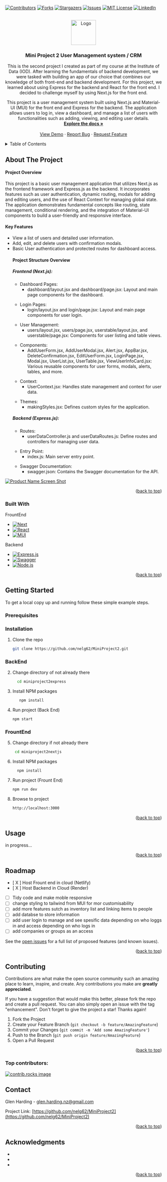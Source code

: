 <a id="readme-top"></a>

[![Contributors][contributors-shield]][contributors-url]
[![Forks][forks-shield]][forks-url]
[![Stargazers][stars-shield]][stars-url]
[![Issues][issues-shield]][issues-url]
[![MIT License][license-shield]][license-url]
[![LinkedIn][linkedin-shield]][linkedin-url]

<!-- PROJECT LOGO -->
<br />
<div align="center">
  <a href="https://github.com/nelg62/MiniProject2">
    <img src="images/logo.png" alt="Logo" width="80" height="80">
  </a>

<h3 align="center">Mini Project 2 User Management system / CRM</h3>

  <p align="center">
   This is the second project I created as part of my course at the Institute of Data (IOD). After learning the fundamentals of backend development, we were tasked with building an app of our choice that combines our knowledge of both front-end and backend development. For this project, we learned about using Express for the backend and React for the front end. I decided to challenge myself by using Next.js for the front end.

This project is a user management system built using Next.js and Material-UI (MUI) for the front end and Express for the backend. The application allows users to log in, view a dashboard, and manage a list of users with functionalities such as adding, viewing, and editing user details.
<br />
<a href="https://github.com/nelg62/MiniProject2"><strong>Explore the docs »</strong></a>
<br />
<br />
<a href="https://github.com/nelg62/MiniProject2">View Demo</a>
·
<a href="https://github.com/nelg62/MiniProject2/issues/new?labels=bug&template=bug-report---.md">Report Bug</a>
·
<a href="https://github.com/nelg62/MiniProject2/issues/new?labels=enhancement&template=feature-request---.md">Request Feature</a>

  </p>
</div>

<!-- TABLE OF CONTENTS -->
<details>
  <summary>Table of Contents</summary>
  <ol>
    <li>
      <a href="#about-the-project">About The Project</a>
      <ul>
        <li><a href="#built-with">Built With</a></li>
      </ul>
    </li>
    <li>
      <a href="#getting-started">Getting Started</a>
      <ul>
        <li><a href="#prerequisites">Prerequisites</a></li>
        <li><a href="#installation">Installation</a></li>
      </ul>
    </li>
    <li><a href="#usage">Usage</a></li>
    <li><a href="#roadmap">Roadmap</a></li>
    <li><a href="#contributing">Contributing</a></li>
    <li><a href="#license">License</a></li>
    <li><a href="#contact">Contact</a></li>
    <li><a href="#acknowledgments">Acknowledgments</a></li>
  </ol>
</details>

<!-- ABOUT THE PROJECT -->

## About The Project

<h4>Project Overview</h4>
This project is a basic user management application that utilizes Next.js as the frontend framework and Express.js as the backend. It incorporates features such as user authentication, dynamic routing, modals for adding and editing users, and the use of React Context for managing global state. The application demonstrates fundamental concepts like routing, state management, conditional rendering, and the integration of Material-UI components to build a user-friendly and responsive interface.

<h4>Key Features</h4>
<ul>
<li>View a list of users and detailed user information.</li>
<li>Add, edit, and delete users with confirmation modals.</li>
<li>Basic User authentication and protected routes for dashboard access.</li>

<h4>Project Structure Overview</h4>
<h5>Frontend (Next.js):</h5>
<ul>
<li>Dashboard Pages:
<ul>
<li>
dashboard/layout.jsx and dashboard/page.jsx: Layout and main page components for the dashboard.
</li>
</ul>
</li>
</ul>

<ul>
<li>Login Pages:
<ul>
<li>
login/layout.jsx and login/page.jsx: Layout and main page components for user login.
</li>
</ul>
</li>
</ul>

<ul>
<li>User Management:
<ul>
<li>
users/layout.jsx, users/page.jsx, userstable/layout.jsx, and userstable/page.jsx: Components for user listing and table views.
</li>
</ul>
</li>
</ul>

<ul>
<li>Components:
<ul>
<li>
AddUserForm.jsx, AddUserModal.jsx, Alert.jsx, AppBar.jsx, DeleteConfirmation.jsx, EditUserForm.jsx, LoginPage.jsx, Modal.jsx, UserList.jsx, UserTable.jsx, ViewUserInfoCard.jsx: Various reusable components for user forms, modals, alerts, tables, and more.
</li>
</ul>
</li>
</ul>

<ul>
<li>Context:
<ul>
<li>
UserContext.jsx: Handles state management and context for user data.
</li>
</ul>
</li>
</ul>

<ul>
<li>Themes:
<ul>
<li>
makingStyles.jsx: Defines custom styles for the application.
</li>
</ul>
</li>
</ul>

<h5>Backend (Express.js):</h5>

<ul>
<li>Routes:
<ul>
<li>
userDataController.js and userDataRoutes.js: Define routes and controllers for managing user data.
</li>
</ul>
</li>
</ul>

<ul>
<li>Entry Point:
<ul>
<li>
index.js: Main server entry point.
</li>
</ul>
</li>
</ul>

<ul>
<li>Swagger Documentation:
<ul>
<li>
swagger.json: Contains the Swagger documentation for the API.
</li>
</ul>
</li>
</ul>

<!-- <li>Responsive design to work seamlessly on various devices.</li> -->
</ul>

[![Product Name Screen Shot][product-screenshot]](https://miniproject2glenharding.netlify.app)

<p align="right">(<a href="#readme-top">back to top</a>)</p>

### Built With

FrountEnd

- [![Next][Next.js]][Next-url]
- [![React][React.js]][React-url]
- [![MUI][mui-shield]][mui-url]

Backend

- [![Express.js][ExpressJs-shield]][ExpressJs-url]
- [![Swagger][Swagger-shield]][Swagger-url]
- [![Node.js][NodeJs-shield]][NodeJs-url]

<p align="right">(<a href="#readme-top">back to top</a>)</p>

<!-- GETTING STARTED -->

## Getting Started

To get a local copy up and running follow these simple example steps.

### Prerequisites

### Installation

1. Clone the repo

   ```sh
   git clone https://github.com/nelg62/MiniProject2.git
   ```

<h3>BackEnd</h3>

2. Change directory of not already there

   ```sh
     cd miniproject2express
   ```

3. Install NPM packages

   ```sh
      npm install
   ```

4. Run project (Back End)

   ```sh
   npm start
   ```

<h3>FrountEnd</h3>

5. Change directory if not already there

   ```sh
    cd miniproject2nextjs
   ```

6. Install NPM packages

   ```sh
     npm install
   ```

7. Run project (Frount End)
   ```sh
   npm run dev
   ```
8. Browse to project
   ```sh
   http://localhost:3000
   ```

<p align="right">(<a href="#readme-top">back to top</a>)</p>

<!-- USAGE EXAMPLES -->

## Usage

in progress...

<!-- Use this space to show useful examples of how a project can be used. Additional screenshots, code examples and demos work well in this space. You may also link to more resources.

_For more examples, please refer to the [Documentation](https://example.com)_ -->

<p align="right">(<a href="#readme-top">back to top</a>)</p>

<!-- ROADMAP -->

## Roadmap

- [ X ] Host Frount end in cloud (Netlify)
- [ X ] Host Backend in Cloud (Render)
- [ ] Tidy code and make moble responsive
- [ ] change styling to tailwind from MUI for mor customisability
- [ ] add more features sutch as inventory list and linking items to people
- [ ] add databse to store information
- [ ] add user login to manage and see spesific data depending on who loggs in and access depending on who logs in
- [ ] add companies or groups as an access

See the [open issues](https://github.com/nelg62/MiniProject2/issues) for a full list of proposed features (and known issues).

<p align="right">(<a href="#readme-top">back to top</a>)</p>

<!-- CONTRIBUTING -->

## Contributing

Contributions are what make the open source community such an amazing place to learn, inspire, and create. Any contributions you make are **greatly appreciated**.

If you have a suggestion that would make this better, please fork the repo and create a pull request. You can also simply open an issue with the tag "enhancement".
Don't forget to give the project a star! Thanks again!

1. Fork the Project
2. Create your Feature Branch (`git checkout -b feature/AmazingFeature`)
3. Commit your Changes (`git commit -m 'Add some AmazingFeature'`)
4. Push to the Branch (`git push origin feature/AmazingFeature`)
5. Open a Pull Request

<p align="right">(<a href="#readme-top">back to top</a>)</p>

### Top contributors:

<a href="https://github.com/nelg62/MiniProject2/graphs/contributors">
  <img src="https://contrib.rocks/image?repo=nelg62/MiniProject2" alt="contrib.rocks image" />
</a>

<!-- LICENSE -->

<!-- ## License

Distributed under the MIT License. See `LICENSE.txt` for more information.

<p align="right">(<a href="#readme-top">back to top</a>)</p> -->

<!-- CONTACT -->

## Contact

Glen Harding - glen.harding.nz@gmail.com

Project Link: [https://github.com/nelg62/MiniProject2](https://github.com/nelg62/MiniProject2)

<p align="right">(<a href="#readme-top">back to top</a>)</p>

<!-- ACKNOWLEDGMENTS -->

## Acknowledgments

- []()
- []()
- []()

<p align="right">(<a href="#readme-top">back to top</a>)</p>

<!-- MARKDOWN LINKS & IMAGES -->
<!-- https://www.markdownguide.org/basic-syntax/#reference-style-links -->

[contributors-shield]: https://img.shields.io/github/contributors/nelg62/MiniProject2.svg?style=for-the-badge
[contributors-url]: https://github.com/nelg62/MiniProject2/graphs/contributors
[forks-shield]: https://img.shields.io/github/forks/nelg62/MiniProject2.svg?style=for-the-badge
[forks-url]: https://github.com/nelg62/MiniProject2/network/members
[stars-shield]: https://img.shields.io/github/stars/nelg62/MiniProject2.svg?style=for-the-badge
[stars-url]: https://github.com/nelg62/MiniProject2/stargazers
[issues-shield]: https://img.shields.io/github/issues/nelg62/MiniProject2.svg?style=for-the-badge
[issues-url]: https://github.com/nelg62/MiniProject2/issues
[license-shield]: https://img.shields.io/github/license/nelg62/MiniProject2.svg?style=for-the-badge
[license-url]: https://github.com/nelg62/MiniProject2/blob/master/LICENSE.txt
[linkedin-shield]: https://img.shields.io/badge/-LinkedIn-black.svg?style=for-the-badge&logo=linkedin&colorB=555
[linkedin-url]: https://linkedin.com/in/glen-harding-5a1317114
[product-screenshot]: /miniproject2nextjs/public/MiniProject2picture.png
[Next.js]: https://img.shields.io/badge/next.js-000000?style=for-the-badge&logo=nextdotjs&logoColor=white
[Next-url]: https://nextjs.org/
[React.js]: https://img.shields.io/badge/React-20232A?style=for-the-badge&logo=react&logoColor=61DAFB
[React-url]: https://reactjs.org/
[Vue.js]: https://img.shields.io/badge/Vue.js-35495E?style=for-the-badge&logo=vuedotjs&logoColor=4FC08D
[Vue-url]: https://vuejs.org/
[Angular.io]: https://img.shields.io/badge/Angular-DD0031?style=for-the-badge&logo=angular&logoColor=white
[Angular-url]: https://angular.io/
[Svelte.dev]: https://img.shields.io/badge/Svelte-4A4A55?style=for-the-badge&logo=svelte&logoColor=FF3E00
[Svelte-url]: https://svelte.dev/
[Laravel.com]: https://img.shields.io/badge/Laravel-FF2D20?style=for-the-badge&logo=laravel&logoColor=white
[Laravel-url]: https://laravel.com
[Bootstrap.com]: https://img.shields.io/badge/Bootstrap-563D7C?style=for-the-badge&logo=bootstrap&logoColor=white
[Bootstrap-url]: https://getbootstrap.com
[JQuery.com]: https://img.shields.io/badge/jQuery-0769AD?style=for-the-badge&logo=jquery&logoColor=white
[JQuery-url]: https://jquery.com
[mui-url]: https://mui.com/
[mui-shield]: https://img.shields.io/badge/mui-06B6D4?style=for-the-badge&logo=mui&logoColor=white
[ExpressJs-url]: https://expressjs.com/
[ExpressJs-shield]: https://img.shields.io/badge/Express.js-000000?style=for-the-badge&logo=express&logoColor=white
[Swagger-shield]: https://img.shields.io/badge/Swagger-85EA2D?style=for-the-badge&logo=swagger&logoColor=black
[Swagger-url]: https://swagger.io/
[NodeJs-shield]: https://img.shields.io/badge/Node.js-339933?style=for-the-badge&logo=node.js&logoColor=white
[NodeJs-url]: https://nodejs.org/
